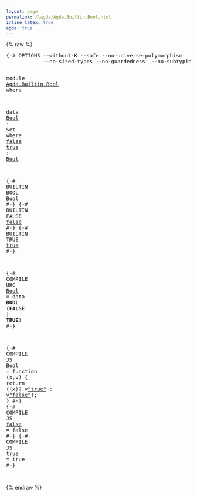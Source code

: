 ```yaml
---
layout: page
permalink: /lagda/Agda.Builtin.Bool.html
inline_latex: true
agda: true
---
```

<body>
{% raw %}
<pre class="Agda">
<a id="1" class="Symbol">{-#</a> <a id="5" class="Keyword">OPTIONS</a> <a id="13" class="Pragma">--without-K</a> <a id="25" class="Pragma">--safe</a> <a id="32" class="Pragma">--no-universe-polymorphism</a>
            <a id="71" class="Pragma">--no-sized-types</a> <a id="88" class="Pragma">--no-guardedness</a>  <a id="106" class="Pragma">--no-subtyping</a> <a id="121" class="Symbol">#-}</a>

<a id="126" class="Keyword">module</a> <a id="133" href="Agda.Builtin.Bool.html" class="Module">Agda.Builtin.Bool</a> <a id="151" class="Keyword">where</a>

<a id="158" class="Keyword">data</a> <a id="Bool"></a><a id="163" href="Agda.Builtin.Bool.html#163" class="Datatype">Bool</a> <a id="168" class="Symbol">:</a> <a id="170" class="PrimitiveType">Set</a> <a id="174" class="Keyword">where</a>
  <a id="Bool.false"></a><a id="182" href="Agda.Builtin.Bool.html#182" class="InductiveConstructor">false</a> <a id="Bool.true"></a><a id="188" href="Agda.Builtin.Bool.html#188" class="InductiveConstructor">true</a> <a id="193" class="Symbol">:</a> <a id="195" href="Agda.Builtin.Bool.html#163" class="Datatype">Bool</a>

<a id="201" class="Symbol">{-#</a> <a id="205" class="Keyword">BUILTIN</a> <a id="213" class="Keyword">BOOL</a>  <a id="219" href="Agda.Builtin.Bool.html#163" class="Datatype">Bool</a>  <a id="225" class="Symbol">#-}</a>
<a id="229" class="Symbol">{-#</a> <a id="233" class="Keyword">BUILTIN</a> <a id="241" class="Keyword">FALSE</a> <a id="247" href="Agda.Builtin.Bool.html#182" class="InductiveConstructor">false</a> <a id="253" class="Symbol">#-}</a>
<a id="257" class="Symbol">{-#</a> <a id="261" class="Keyword">BUILTIN</a> <a id="269" class="Keyword">TRUE</a>  <a id="275" href="Agda.Builtin.Bool.html#188" class="InductiveConstructor">true</a>  <a id="281" class="Symbol">#-}</a>

<a id="286" class="Symbol">{-#</a> <a id="290" class="Keyword">COMPILE</a> <a id="298" class="Keyword">UHC</a> <a id="302" href="Agda.Builtin.Bool.html#163" class="Datatype">Bool</a> <a id="307" class="Pragma">=</a> <a id="309" class="Pragma">data</a> <a id="314" class="Pragma">__BOOL__</a> <a id="323" class="Pragma">(__FALSE__</a> <a id="334" class="Pragma">|</a> <a id="336" class="Pragma">__TRUE__)</a> <a id="346" class="Symbol">#-}</a>

<a id="351" class="Symbol">{-#</a> <a id="355" class="Keyword">COMPILE</a> <a id="363" class="Keyword">JS</a> <a id="366" href="Agda.Builtin.Bool.html#163" class="Datatype">Bool</a>  <a id="372" class="Pragma">=</a> <a id="374" class="Pragma">function</a> <a id="383" class="Pragma">(x,v)</a> <a id="389" class="Pragma">{</a> <a id="391" class="Pragma">return</a> <a id="398" class="Pragma">((x)?</a> <a id="404" class="Pragma">v[&quot;true&quot;]()</a> <a id="416" class="Pragma">:</a> <a id="418" class="Pragma">v[&quot;false&quot;]());</a> <a id="433" class="Pragma">}</a> <a id="435" class="Symbol">#-}</a>
<a id="439" class="Symbol">{-#</a> <a id="443" class="Keyword">COMPILE</a> <a id="451" class="Keyword">JS</a> <a id="454" href="Agda.Builtin.Bool.html#182" class="InductiveConstructor">false</a> <a id="460" class="Pragma">=</a> <a id="462" class="Pragma">false</a> <a id="468" class="Symbol">#-}</a>
<a id="472" class="Symbol">{-#</a> <a id="476" class="Keyword">COMPILE</a> <a id="484" class="Keyword">JS</a> <a id="487" href="Agda.Builtin.Bool.html#188" class="InductiveConstructor">true</a>  <a id="493" class="Pragma">=</a> <a id="495" class="Pragma">true</a>  <a id="501" class="Symbol">#-}</a>

</pre>
{% endraw %}
</body>